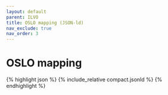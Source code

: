 ```yaml
---
layout: default
parent: ILVO
title: OSLO mapping (JSON-ld)
nav_exclude: true
nav_order: 3
---
```


# OSLO mapping



{% highlight json %}
{% include_relative  compact.jsonld %}
{% endhighlight %}
